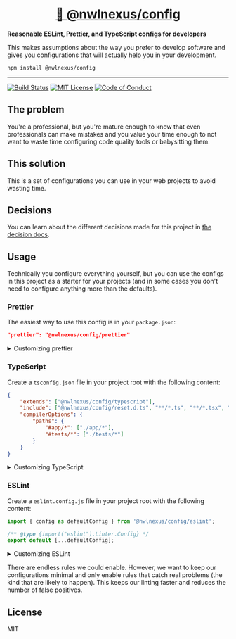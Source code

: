 <div>
  <h1 align="center"><a href="https://npm.im/@nwlnexus/config">🚀 @nwlnexus/config</a></h1>
  <strong>
    Reasonable ESLint, Prettier, and TypeScript configs for developers
  </strong>
  <p>
    This makes assumptions about the way you prefer to develop software and gives you configurations that will actually help you in your development.
  </p>
</div>

```shell
npm install @nwlnexus/config
```

<hr />

<!-- prettier-ignore-start -->
[![Build Status][build-badge]][build]
[![MIT License][license-badge]][license]
[![Code of Conduct][coc-badge]][coc]
<!-- prettier-ignore-end -->

## The problem

You're a professional, but you're mature enough to know that even professionals
can make mistakes and you value your time enough to not want to waste time
configuring code quality tools or babysitting them.

## This solution

This is a set of configurations you can use in your web projects to avoid
wasting time.

## Decisions

You can learn about the different decisions made for this project in
[the decision docs](./docs/decisions).

## Usage

Technically you configure everything yourself, but you can use the configs in
this project as a starter for your projects (and in some cases you don't need to
configure anything more than the defaults).

### Prettier

The easiest way to use this config is in your `package.json`:

```json
"prettier": "@nwlnexus/config/prettier"
```

<details>
  <summary>Customizing prettier</summary>

If you want to customize things, you should probably just copy/paste the
built-in config. But if you really want, you can override it using regular
JavaScript stuff.

Create a `.prettierrc.js` file in your project root with the following content:

```js
import defaultConfig from '@nwlnexus/config/prettier';

/** @type {import("prettier").Options} */
export default {
    ...defaultConfig,
    // .. your overrides here...
};
```

</details>

### TypeScript

Create a `tsconfig.json` file in your project root with the following content:

```json
{
    "extends": ["@nwlnexus/config/typescript"],
    "include": ["@nwlnexus/config/reset.d.ts", "**/*.ts", "**/*.tsx", "**/*.js", "**/*.jsx"],
    "compilerOptions": {
        "paths": {
            "#app/*": ["./app/*"],
            "#tests/*": ["./tests/*"]
        }
    }
}
```

<details>
  <summary>Customizing TypeScript</summary>

Learn more from
[the TypeScript docs here](https://www.typescriptlang.org/tsconfig/#extends).

</details>

### ESLint

Create a `eslint.config.js` file in your project root with the following
content:

```js
import { config as defaultConfig } from '@nwlnexus/config/eslint';

/** @type {import("eslint").Linter.Config} */
export default [...defaultConfig];
```

<details>
  <summary>Customizing ESLint</summary>

Learn more from
[the Eslint docs here](https://eslint.org/docs/latest/extend/shareable-configs#overriding-settings-from-shareable-configs).

</details>

There are endless rules we could enable. However, we want to keep our
configurations minimal and only enable rules that catch real problems (the kind
that are likely to happen). This keeps our linting faster and reduces the number
of false positives.

## License

MIT

<!-- prettier-ignore-start -->
[build-badge]: https://img.shields.io/github/actions/workflow/status/nwlnexus/config/release.yml?branch=main&logo=github&style=flat-square
[build]: https://github.com/nwlnexus/config/actions?query=workflow%3Arelease
[license-badge]: https://img.shields.io/badge/license-MIT%20License-blue.svg?style=flat-square
[license]: https://github.com/nwlnexus/config/blob/main/LICENSE
[coc-badge]: https://img.shields.io/badge/code%20of-conduct-ff69b4.svg?style=flat-square
[coc]: https://kentcdodds.com/conduct
<!-- prettier-ignore-end -->
